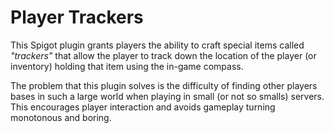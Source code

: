 # Player Trackers

This Spigot plugin grants players the ability to craft
special items called _"trackers"_ that allow the player to
track down the location of the player (or inventory)
holding that item using the in-game compass.

The problem that this plugin solves is the difficulty of
finding other players bases in such a large world when
playing in small (or not so smalls) servers. This encourages
player interaction and avoids gameplay turning monotonous and boring.